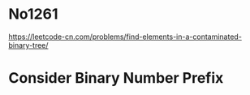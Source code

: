 # No1261

https://leetcode-cn.com/problems/find-elements-in-a-contaminated-binary-tree/

# Consider Binary Number Prefix
